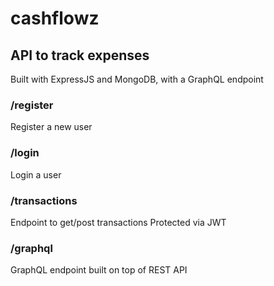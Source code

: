 # cashflowz

## API to track expenses

Built with ExpressJS and MongoDB, with a GraphQL endpoint

### /register

Register a new user

### /login

Login a user

### /transactions

Endpoint to get/post transactions
Protected via JWT

### /graphql

GraphQL endpoint built on top of REST API
